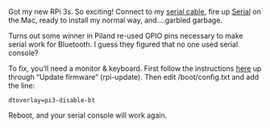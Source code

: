 <!--# set var="title" value="Raspberry Pi 3 + Serial Console" -->
<!--# set var="date" value="2016-03-17" -->

<!--# include file="include/top.html" -->

Got my new RPi 3s. So exciting! Connect to my [serial cable](https://www.adafruit.com/products/954https://www.adafruit.com/products/954), fire up [Serial](https://itunes.apple.com/us/app/serial/id877615577?mt=12) on the Mac, ready to install my normal way, and….garbled garbage.

Turns out some winner in Piland re-used GPIO pins necessary to make serial work for Bluetooth. I guess they figured that no one used serial console?

To fix, you’ll need a monitor & keyboard. First follow the instructions [here](2016-03-13-raspbian-setup-notes.html) up through “Update firmware” (rpi-update). Then edit /boot/config.txt and add the line:

    dtoverlay=pi3-disable-bt

Reboot, and your serial console will work again.

<!--# include file="include/bottom.html" -->
